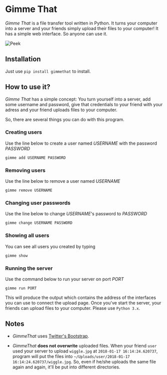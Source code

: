 ﻿# Gimme That

_Gimme That_ is a file transfer tool written in Python. It turns your computer into a server and your friends simply upload their files to your computer! It has a simple web interface. So anyone can use it.

![Peek](https://user-images.githubusercontent.com/4905664/34677327-d15db8ee-f4a0-11e7-898b-a6e01049dba6.gif)


## Installation

Just use `pip install gimmethat` to install.

## How to use it?

_Gimme That_ has a simple concept: You turn yourself into a server, add some username and password, give that credentials to your friend with your adress and your friend uploads files to your computer.

So, there are several things you can do with this program.

### Creating users

Use the line below to create a user named *USERNAME* with the password *PASSWORD*

`gimme add USERNAME PASSWORD`


### Removing users

Use the line below to remove a user named *USERNAME*

`gimme remove USERNAME`


### Changing user passwords

Use the line below to change *USERNAME*'s password to *PASSWORD*

`gimme change USERNAME PASSWORD`

### Showing all users

You can see all users you created by typing

`gimme show`

### Running the server

Use the command below to run your server on port *PORT*

`gimme run PORT`

This will produce the output which contains the address of the interfaces you can use to connect the upload page. 
Once you've start the server, your friends can upload files to your computer. Please use `Python 3.x`.

## Notes

- *GimmeThat* uses [Twitter's Bootstrap](https://getbootstrap.com/).

- *GimmeThat* **does not overwrite** uploaded files. When your friend `user` used your server to upload `wiggle.jpg` at `2018-01-17 16:14:24.620737`, program will put the files into `~/Uploads/user/2018-01-17 16:14:24.620737/wiggle.jpg`. So, even if he/she uploads the same file again and again, it'll be put into different directories.
